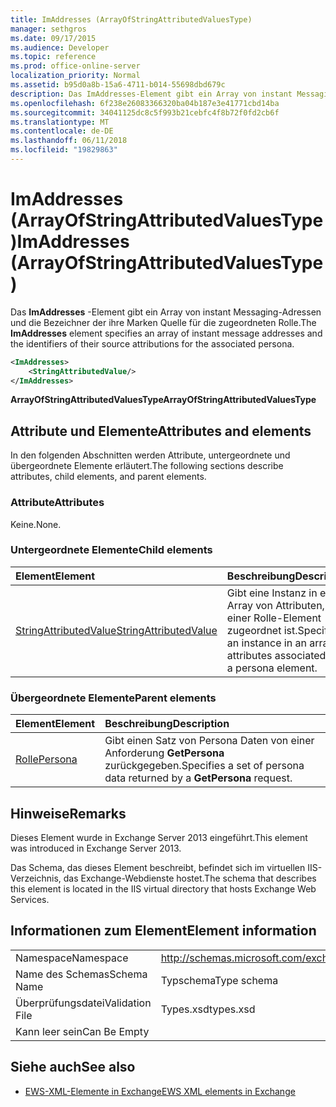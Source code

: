 ```yaml
---
title: ImAddresses (ArrayOfStringAttributedValuesType)
manager: sethgros
ms.date: 09/17/2015
ms.audience: Developer
ms.topic: reference
ms.prod: office-online-server
localization_priority: Normal
ms.assetid: b95d0a8b-15a6-4711-b014-55698dbd679c
description: Das ImAddresses-Element gibt ein Array von instant Messaging-Adressen und die Bezeichner der ihre Marken Quelle für die zugeordneten Rolle.
ms.openlocfilehash: 6f238e26083366320ba04b187e3e41771cbd14ba
ms.sourcegitcommit: 34041125dc8c5f993b21cebfc4f8b72f0fd2cb6f
ms.translationtype: MT
ms.contentlocale: de-DE
ms.lasthandoff: 06/11/2018
ms.locfileid: "19829863"
---
```

# <a name="imaddresses-arrayofstringattributedvaluestype"></a><span data-ttu-id="3a4ac-103">ImAddresses (ArrayOfStringAttributedValuesType)</span><span class="sxs-lookup"><span data-stu-id="3a4ac-103">ImAddresses (ArrayOfStringAttributedValuesType)</span></span>

<span data-ttu-id="3a4ac-104">Das **ImAddresses** -Element gibt ein Array von instant Messaging-Adressen und die Bezeichner der ihre Marken Quelle für die zugeordneten Rolle.</span><span class="sxs-lookup"><span data-stu-id="3a4ac-104">The **ImAddresses** element specifies an array of instant message addresses and the identifiers of their source attributions for the associated persona.</span></span> 
  
```XML
<ImAddresses>
    <StringAttributedValue/>
</ImAddresses>
```

 <span data-ttu-id="3a4ac-105">**ArrayOfStringAttributedValuesType**</span><span class="sxs-lookup"><span data-stu-id="3a4ac-105">**ArrayOfStringAttributedValuesType**</span></span>
## <a name="attributes-and-elements"></a><span data-ttu-id="3a4ac-106">Attribute und Elemente</span><span class="sxs-lookup"><span data-stu-id="3a4ac-106">Attributes and elements</span></span>

<span data-ttu-id="3a4ac-107">In den folgenden Abschnitten werden Attribute, untergeordnete und übergeordnete Elemente erläutert.</span><span class="sxs-lookup"><span data-stu-id="3a4ac-107">The following sections describe attributes, child elements, and parent elements.</span></span>
  
### <a name="attributes"></a><span data-ttu-id="3a4ac-108">Attribute</span><span class="sxs-lookup"><span data-stu-id="3a4ac-108">Attributes</span></span>

<span data-ttu-id="3a4ac-109">Keine.</span><span class="sxs-lookup"><span data-stu-id="3a4ac-109">None.</span></span>
  
### <a name="child-elements"></a><span data-ttu-id="3a4ac-110">Untergeordnete Elemente</span><span class="sxs-lookup"><span data-stu-id="3a4ac-110">Child elements</span></span>

|<span data-ttu-id="3a4ac-111">**Element**</span><span class="sxs-lookup"><span data-stu-id="3a4ac-111">**Element**</span></span>|<span data-ttu-id="3a4ac-112">**Beschreibung**</span><span class="sxs-lookup"><span data-stu-id="3a4ac-112">**Description**</span></span>|
|:-----|:-----|
|[<span data-ttu-id="3a4ac-113">StringAttributedValue</span><span class="sxs-lookup"><span data-stu-id="3a4ac-113">StringAttributedValue</span></span>](stringattributedvalue.md) <br/> |<span data-ttu-id="3a4ac-114">Gibt eine Instanz in ein Array von Attributen, die einer Rolle-Element zugeordnet ist.</span><span class="sxs-lookup"><span data-stu-id="3a4ac-114">Specifies an instance in an array of attributes associated with a persona element.</span></span>  <br/> |
   
### <a name="parent-elements"></a><span data-ttu-id="3a4ac-115">Übergeordnete Elemente</span><span class="sxs-lookup"><span data-stu-id="3a4ac-115">Parent elements</span></span>

|<span data-ttu-id="3a4ac-116">**Element**</span><span class="sxs-lookup"><span data-stu-id="3a4ac-116">**Element**</span></span>|<span data-ttu-id="3a4ac-117">**Beschreibung**</span><span class="sxs-lookup"><span data-stu-id="3a4ac-117">**Description**</span></span>|
|:-----|:-----|
|[<span data-ttu-id="3a4ac-118">Rolle</span><span class="sxs-lookup"><span data-stu-id="3a4ac-118">Persona</span></span>](persona.md) <br/> |<span data-ttu-id="3a4ac-119">Gibt einen Satz von Persona Daten von einer Anforderung **GetPersona** zurückgegeben.</span><span class="sxs-lookup"><span data-stu-id="3a4ac-119">Specifies a set of persona data returned by a **GetPersona** request.</span></span>  <br/> |
   
## <a name="remarks"></a><span data-ttu-id="3a4ac-120">Hinweise</span><span class="sxs-lookup"><span data-stu-id="3a4ac-120">Remarks</span></span>

<span data-ttu-id="3a4ac-121">Dieses Element wurde in Exchange Server 2013 eingeführt.</span><span class="sxs-lookup"><span data-stu-id="3a4ac-121">This element was introduced in Exchange Server 2013.</span></span>
  
<span data-ttu-id="3a4ac-122">Das Schema, das dieses Element beschreibt, befindet sich im virtuellen IIS-Verzeichnis, das Exchange-Webdienste hostet.</span><span class="sxs-lookup"><span data-stu-id="3a4ac-122">The schema that describes this element is located in the IIS virtual directory that hosts Exchange Web Services.</span></span>
  
## <a name="element-information"></a><span data-ttu-id="3a4ac-123">Informationen zum Element</span><span class="sxs-lookup"><span data-stu-id="3a4ac-123">Element information</span></span>

|||
|:-----|:-----|
|<span data-ttu-id="3a4ac-124">Namespace</span><span class="sxs-lookup"><span data-stu-id="3a4ac-124">Namespace</span></span>  <br/> |http://schemas.microsoft.com/exchange/services/2006/types  <br/> |
|<span data-ttu-id="3a4ac-125">Name des Schemas</span><span class="sxs-lookup"><span data-stu-id="3a4ac-125">Schema Name</span></span>  <br/> |<span data-ttu-id="3a4ac-126">Typschema</span><span class="sxs-lookup"><span data-stu-id="3a4ac-126">Type schema</span></span>  <br/> |
|<span data-ttu-id="3a4ac-127">Überprüfungsdatei</span><span class="sxs-lookup"><span data-stu-id="3a4ac-127">Validation File</span></span>  <br/> |<span data-ttu-id="3a4ac-128">Types.xsd</span><span class="sxs-lookup"><span data-stu-id="3a4ac-128">types.xsd</span></span>  <br/> |
|<span data-ttu-id="3a4ac-129">Kann leer sein</span><span class="sxs-lookup"><span data-stu-id="3a4ac-129">Can Be Empty</span></span>  <br/> ||
   
## <a name="see-also"></a><span data-ttu-id="3a4ac-130">Siehe auch</span><span class="sxs-lookup"><span data-stu-id="3a4ac-130">See also</span></span>



- [<span data-ttu-id="3a4ac-131">EWS-XML-Elemente in Exchange</span><span class="sxs-lookup"><span data-stu-id="3a4ac-131">EWS XML elements in Exchange</span></span>](ews-xml-elements-in-exchange.md)

